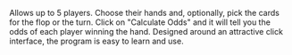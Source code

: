 Allows up to 5 players. Choose their hands and, optionally, pick the cards for the flop or the turn. Click on "Calculate Odds" and it will tell you the odds of each player winning the hand. Designed around an attractive click interface, the program is easy to learn and use.
